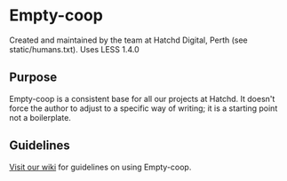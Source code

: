 # Empty-coop

Created and maintained by the team at Hatchd Digital, Perth (see static/humans.txt).
Uses LESS 1.4.0

## Purpose

Empty-coop is a consistent base for all our projects at Hatchd. It doesn't
force the author to adjust to a specific way of writing; it is a
starting point not a boilerplate.

## Guidelines

[Visit our wiki](https://github.com/hatchddigital/empty-coop/wiki/) for
guidelines on using Empty-coop.
